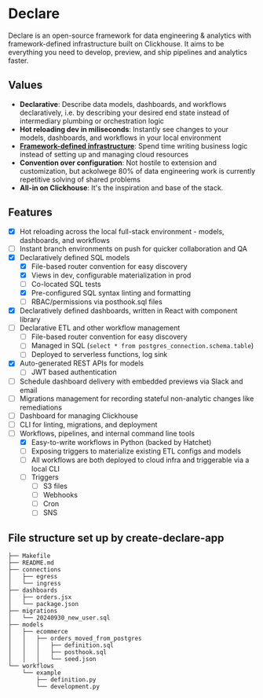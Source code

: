 # Declare

Declare is an open-source framework for data engineering & analytics with framework-defined infrastructure built on Clickhouse. It aims to be everything you need to develop, preview, and ship pipelines and analytics faster.

## Values

-   **Declarative**: Describe data models, dashboards, and workflows declaratively, i.e. by describing your desired end state instead of intermediary plumbing or orchestration logic
-   **Hot reloading dev in miliseconds**: Instantly see changes to your models, dashboards, and workflows in your local environment
-   **[Framework-defined infrastructure](https://vercel.com/blog/framework-defined-infrastructure)**: Spend time writing business logic instead of setting up and managing cloud resources
-   **Convention over configuration**: Not hostile to extension and customization, but ackolwege 80% of data engineering work is currently repetitive solving of shared problems
-   **All-in on Clickhouse**: It's the inspiration and base of the stack.

## Features

-   [x] Hot reloading across the local full-stack environment - models, dashboards, and workflows
-   [ ] Instant branch environments on push for quicker collaboration and QA
-   [x] Declaratively defined SQL models
    -   [x] File-based router convention for easy discovery
    -   [x] Views in dev, configurable materialization in prod
    -   [ ] Co-located SQL tests
    -   [x] Pre-configured SQL syntax linting and formatting
    -   [ ] RBAC/permissions via posthook.sql files
-   [x] Declaratively defined dashboards, written in React with component library
-   [ ] Declarative ETL and other workflow management
    -   [ ] File-based router convention for easy discovery
    -   [ ] Managed in SQL (`select * from postgres_connection.schema.table`)
    -   [ ] Deployed to serverless functions, log sink
-   [x] Auto-generated REST APIs for models
    -   [ ] JWT based authentication
-   [ ] Schedule dashboard delivery with embedded previews via Slack and email
-   [ ] Migrations management for recording stateful non-analytic changes like remediations
-   [ ] Dashboard for managing Clickhouse
-   [ ] CLI for linting, migrations, and deployment
-   [ ] Workflows, pipelines, and internal command line tools
    -   [x] Easy-to-write workflows in Python (backed by Hatchet)
    -   [ ] Exposing triggers to materialize existing ETL configs and models
    -   [ ] All workflows are both deployed to cloud infra and triggerable via a local CLI
    -   [ ] Triggers
        -   [ ] S3 files
        -   [ ] Webhooks
        -   [ ] Cron
        -   [ ] SNS

## File structure set up by create-declare-app

```
├── Makefile
├── README.md
├── connections
│   ├── egress
│   └── ingress
├── dashboards
│   ├── orders.jsx
│   └── package.json
├── migrations
│   └── 20240930_new_user.sql
├── models
│   ├── ecommerce
│   │   ├── orders_moved_from_postgres
│   │   │   ├── definition.sql
│   │   │   ├── posthook.sql
│   │   │   └── seed.json
└── workflows
    └── example
        ├── definition.py
        └── development.py
```

##
